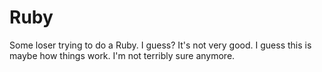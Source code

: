 # Ruby
Some loser trying to do a Ruby. I guess?
It's not very good.
 I guess this is maybe how things work. I'm not terribly sure anymore.
